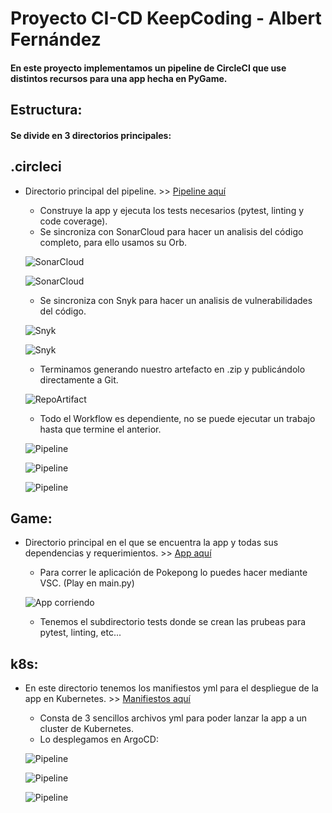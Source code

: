 # Proyecto CI-CD KeepCoding - Albert Fernández

#### En este proyecto implementamos un pipeline de CircleCI que use distintos recursos para una app hecha en PyGame.

## Estructura: 
#### Se divide en 3 directorios principales:
## .circleci
 - Directorio principal del pipeline. >> [Pipeline aquí](.circleci)

    -  Construye la app y ejecuta los tests necesarios (pytest, linting y code coverage).
    -  Se sincroniza con SonarCloud para hacer un analisis del código completo, para ello usamos su Orb.

    ![SonarCloud](Screenshots\sonarcloud1.jpg)
    
    ![SonarCloud](Screenshots\sonarcloud2.jpg)
    
    -  Se sincroniza con Snyk para hacer un analisis de vulnerabilidades del código.
    
    ![Snyk](Screenshots\snyk1.jpg)
    
    ![Snyk](Screenshots\snyk2.jpg)
    
    -  Terminamos generando nuestro artefacto en .zip y publicándolo directamente a Git.
    
    ![RepoArtifact](Screenshots\artifact-repo.jpg)
    
    -  Todo el Workflow es dependiente, no se puede ejecutar un trabajo hasta que termine el anterior.

    ![Pipeline](Screenshots\pipeline1.jpg)
    
    ![Pipeline](Screenshots\pipeline2.jpg)
    
    ![Pipeline](Screenshots\pipeline3.jpg)

## Game: 
- Directorio principal en el que se encuentra la app y todas sus dependencias y requerimientos. >> [App aquí](Game)
    -  Para correr le aplicación de Pokepong lo puedes hacer mediante VSC. (Play en main.py)

    ![App corriendo](Screenshots\app-pokepong.jpg)

    -  Tenemos el subdirectorio tests donde se crean las prubeas para pytest, linting, etc...

## k8s: 
- En este directorio tenemos los manifiestos yml para el despliegue de la app en Kubernetes. >> [Manifiestos aquí](k8s)
    - Consta de 3 sencillos archivos yml para poder lanzar la app a un cluster de Kubernetes.
    - Lo desplegamos en ArgoCD:

    ![Pipeline](Screenshots\argocd.jpg)

    ![Pipeline](Screenshots\argocd2.jpg)

    ![Pipeline](Screenshots\argocd3.jpg)